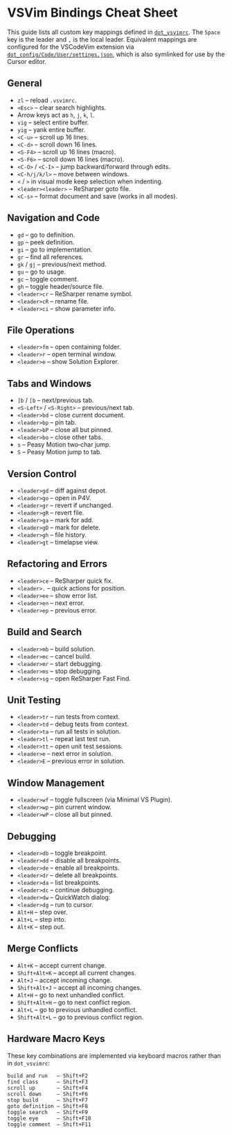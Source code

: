 # VSVim Bindings Cheat Sheet

This guide lists all custom key mappings defined in [`dot_vsvimrc`](../dot_vsvimrc).
The `Space` key is the leader and `,` is the local leader.
Equivalent mappings are configured for the VSCodeVim extension via
[`dot_config/Code/User/settings.json`](../dot_config/Code/User/settings.json),
which is also symlinked for use by the Cursor editor.

## General
- `zl` – reload `.vsvimrc`.
- `<Esc>` – clear search highlights.
- Arrow keys act as `h`, `j`, `k`, `l`.
- `vig` – select entire buffer.
- `yig` – yank entire buffer.
- `<C-u>` – scroll up 16 lines.
- `<C-d>` – scroll down 16 lines.
- `<S-F4>` – scroll up 16 lines (macro).
- `<S-F6>` – scroll down 16 lines (macro).
- `<C-O>` / `<C-I>` – jump backward/forward through edits.
- `<C-h/j/k/l>` – move between windows.
- `<` / `>` in visual mode keep selection when indenting.
- `<leader><leader>` – ReSharper goto file.
- `<C-s>` – format document and save (works in all modes).

## Navigation and Code
- `gd` – go to definition.
- `gp` – peek definition.
- `gi` – go to implementation.
- `gr` – find all references.
- `gk` / `gj` – previous/next method.
- `gu` – go to usage.
- `gc` – toggle comment.
- `gh` – toggle header/source file.
- `<leader>cr` – ReSharper rename symbol.
- `<leader>cR` – rename file.
- `<leader>ci` – show parameter info.

## File Operations
- `<leader>fm` – open containing folder.
- `<leader>r` – open terminal window.
- `<leader>e` – show Solution Explorer.

## Tabs and Windows
- `]b` / `[b` – next/previous tab.
- `<S-Left>` / `<S-Right>` – previous/next tab.
- `<leader>bd` – close current document.
- `<leader>bp` – pin tab.
- `<leader>bP` – close all but pinned.
- `<leader>bo` – close other tabs.
- `s` – Peasy Motion two‑char jump.
- `S` – Peasy Motion jump to tab.

## Version Control
- `<leader>gd` – diff against depot.
- `<leader>go` – open in P4V.
- `<leader>gr` – revert if unchanged.
- `<leader>gR` – revert file.
- `<leader>ga` – mark for add.
- `<leader>gD` – mark for delete.
- `<leader>gh` – file history.
- `<leader>gt` – timelapse view.

## Refactoring and Errors
- `<leader>ce` – ReSharper quick fix.
- `<leader>.` – quick actions for position.
- `<leader>ee` – show error list.
- `<leader>en` – next error.
- `<leader>ep` – previous error.

## Build and Search
- `<leader>mb` – build solution.
- `<leader>mc` – cancel build.
- `<leader>mr` – start debugging.
- `<leader>ms` – stop debugging.
- `<leader>sg` – open ReSharper Fast Find.

## Unit Testing
- `<leader>tr` – run tests from context.
- `<leader>td` – debug tests from context.
- `<leader>ta` – run all tests in solution.
- `<leader>tl` – repeat last test run.
- `<leader>tt` – open unit test sessions.
- `<leader>e` – next error in solution.
- `<leader>E` – previous error in solution.

## Window Management
- `<leader>wf` – toggle fullscreen (via Minimal VS Plugin).
- `<leader>wp` – pin current window.
- `<leader>wP` – close all but pinned.

## Debugging
- `<leader>db` – toggle breakpoint.
- `<leader>dd` – disable all breakpoints.
- `<leader>de` – enable all breakpoints.
- `<leader>dr` – delete all breakpoints.
- `<leader>da` – list breakpoints.
- `<leader>dc` – continue debugging.
- `<leader>dw` – QuickWatch dialog.
- `<leader>dg` – run to cursor.
- `Alt+H` – step over.
- `Alt+L` – step into.
- `Alt+K` – step out.

## Merge Conflicts
- `Alt+K` – accept current change.
- `Shift+Alt+K` – accept all current changes.
- `Alt+J` – accept incoming change.
- `Shift+Alt+J` – accept all incoming changes.
- `Alt+H` – go to next unhandled conflict.
- `Shift+Alt+H` – go to next conflict region.
- `Alt+L` – go to previous unhandled conflict.
- `Shift+Alt+L` – go to previous conflict region.

## Hardware Macro Keys
These key combinations are implemented via keyboard macros rather than in `dot_vsvimrc`:

```
build and run   – Shift+F2
find class      – Shift+F3
scroll up       – Shift+F4
scroll down     – Shift+F6
stop build      – Shift+F7
goto definition – Shift+F8
toggle search   – Shift+F9
toggle eye      – Shift+F10
toggle comment  – Shift+F11
```
